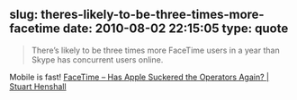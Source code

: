 slug: theres-likely-to-be-three-times-more-facetime
date: 2010-08-02 22:15:05
type: quote
---

> There’s likely to be three times more FaceTime users in a year than Skype has concurrent users online.

Mobile is fast! [FaceTime – Has Apple Suckered the Operators Again? | Stuart Henshall](http://www.henshall.com/stuart/2010/08/01/facetime-%E2%80%93-has-apple-suckered-the-operators-again/)

